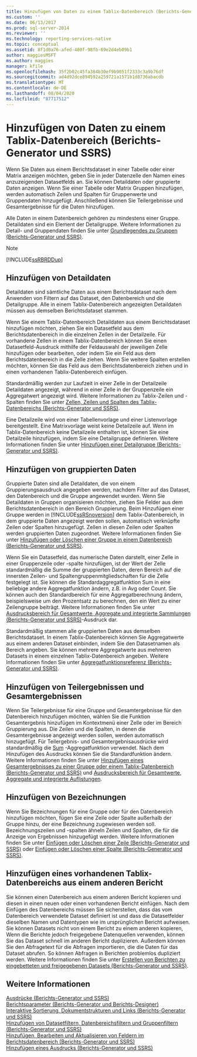 ```yaml
---
title: Hinzufügen von Daten zu einem Tablix-Datenbereich (Berichts-Generator und SSRS) | Microsoft-Dokumentation
ms.custom: ''
ms.date: 06/13/2017
ms.prod: sql-server-2014
ms.reviewer: ''
ms.technology: reporting-services-native
ms.topic: conceptual
ms.assetid: 8f1d0a76-afed-480f-98fb-89e2d4eb09b1
author: maggiesMSFT
ms.author: maggies
manager: kfile
ms.openlocfilehash: 35f2b02c45fa384b30ef9b9051f2333c3a9b76df
ms.sourcegitcommit: ad4d92dce894592a259721a1571b1d8736abacdb
ms.translationtype: MT
ms.contentlocale: de-DE
ms.lasthandoff: 08/04/2020
ms.locfileid: "87717512"
---
```

# <a name="adding-data-to-a-tablix-data-region-report-builder-and-ssrs"></a>Hinzufügen von Daten zu einem Tablix-Datenbereich (Berichts-Generator und SSRS)
  Wenn Sie Daten aus einem Berichtsdataset in einer Tabelle oder einer Matrix anzeigen möchten, geben Sie in jeder Datenzelle den Namen eines anzuzeigenden Datasetfelds an. Sie können Detaildaten oder gruppierte Daten anzeigen. Wenn Sie einer Tabelle oder Matrix Gruppen hinzufügen, werden automatisch Zeilen und Spalten für Gruppenwerte und Gruppendaten hinzugefügt. Anschließend können Sie Teilergebnisse und Gesamtergebnisse für die Daten hinzufügen.  
  
 Alle Daten in einem Datenbereich gehören zu mindestens einer Gruppe. Detaildaten sind ein Element der Detailgruppe. Weitere Informationen zu Detail- und Gruppendaten finden Sie unter [Grundlegendes zu Gruppen (Berichts-Generator und SSRS)](understanding-groups-report-builder-and-ssrs.md).  
  
> [!NOTE]  
>  [!INCLUDE[ssRBRDDup](../../includes/ssrbrddup-md.md)]  
  
## <a name="adding-detail-data"></a>Hinzufügen von Detaildaten  
 Detaildaten sind sämtliche Daten aus einem Berichtsdataset nach dem Anwenden von Filtern auf das Dataset, den Datenbereich und die Detailgruppe. Alle in einem Tablix-Datenbereich angezeigten Detaildaten müssen aus demselben Berichtsdataset stammen.  
  
 Wenn Sie einem Tablix-Datenbereich Detaildaten aus einem Berichtsdataset hinzufügen möchten, ziehen Sie ein Datasetfeld aus dem Berichtsdatenbereich in die einzelnen Zellen in der Detailzeile. Für vorhandene Zellen in einem Tablix-Datenbereich können Sie einen Datasetfeld-Ausdruck mithilfe der Feldauswahl der jeweiligen Zelle hinzufügen oder bearbeiten, oder indem Sie ein Feld aus dem Berichtsdatenbereich in die Zelle ziehen. Wenn Sie weitere Spalten erstellen möchten, können Sie das Feld aus dem Berichtsdatenbereich ziehen und in einen vorhandenen Tablix-Datenbereich einfügen.  
  
 Standardmäßig werden zur Laufzeit in einer Zelle in der Detailzeile Detaildaten angezeigt, während in einer Zelle in der Gruppenzeile ein Aggregatwert angezeigt wird. Weitere Informationen zu Tablix-Zeilen und -Spalten finden Sie unter [Zellen, Zeilen und Spalten des Tablix-Datenbereichs (Berichts-Generator und SSRS)](tablix-data-region-cells-rows-and-columns-report-builder-and-ssrs.md).  
  
 Eine Detailzeile wird von einer Tabellenvorlage und einer Listenvorlage bereitgestellt. Eine Matrixvorlage weist keine Detailzeile auf. Wenn im Tablix-Datenbereich keine Detailzeile enthalten ist, können Sie eine Detailzeile hinzufügen, indem Sie eine Detailgruppe definieren. Weitere Informationen finden Sie unter [Hinzufügen einer Detailgruppe (Berichts-Generator und SSRS)](add-a-details-group-report-builder-and-ssrs.md).  
  
## <a name="adding-grouped-data"></a>Hinzufügen von gruppierten Daten  
 Gruppierte Daten sind alle Detaildaten, die von einem Gruppierungsausdruck angegeben werden, nachdem Filter auf das Dataset, den Datenbereich und die Gruppe angewendet wurden. Wenn Sie Detaildaten in Gruppen organisieren möchten, ziehen Sie Felder aus dem Berichtsdatenbereich in den Bereich Gruppierung. Beim Hinzufügen einer Gruppe werden in [!INCLUDE[ssRSnoversion](../../includes/ssrsnoversion-md.md)] dem Tablix-Datenbereich, in dem gruppierte Daten angezeigt werden sollen, automatisch verknüpfte Zeilen oder Spalten hinzugefügt. Zellen in diesen Zeilen oder Spalten werden gruppierten Daten zugeordnet. Weitere Informationen finden Sie unter [Hinzufügen oder Löschen einer Gruppe in einem Datenbereich &#40;Berichts-Generator und SSRS&#41;](add-or-delete-a-group-in-a-data-region-report-builder-and-ssrs.md).  
  
 Wenn Sie ein Datasetfeld, das numerische Daten darstellt, einer Zelle in einer Gruppenzeile oder -spalte hinzufügen, ist der Wert der Zelle standardmäßig die Summe der gruppierten Daten, deren Bereich auf die innersten Zeilen- und Spaltengruppenmitgliedschaften für die Zelle festgelegt ist. Sie können die Standardaggregatfunktion Sum in eine beliebige andere Aggregatfunktion ändern, z.B. in Avg oder Count. Sie können auch den Standardbereich für eine Aggregatberechnung ändern, beispielsweise um den Prozentsatz zu berechnen, den ein Wert zu einer Zeilengruppe beiträgt. Weitere Informationen finden Sie unter [Ausdrucksbereich für Gesamtwerte, Aggregate und integrierte Sammlungen &#40;Berichts-Generator und SSRS&#41;](expression-scope-for-totals-aggregates-and-built-in-collections.md)-Ausdruck dar.  
  
 Standardmäßig stammen alle gruppierten Daten aus demselben Berichtsdataset. In einem Tablix-Datenbereich können Sie Aggregatwerte aus einem anderen Dataset einbinden, indem Sie den Datasetnamen als Bereich angeben. Sie können mehrere Aggregatwerte aus mehreren Datasets in einem einzelnen Tablix-Datenbereich angeben. Weitere Informationen finden Sie unter [Aggregatfunktionsreferenz &#40;Berichts-Generator und SSRS&#41;](report-builder-functions-aggregate-functions-reference.md).  
  
## <a name="adding-subtotals-and-totals"></a>Hinzufügen von Teilergebnissen und Gesamtergebnissen  
 Wenn Sie Teilergebnisse für eine Gruppe und Gesamtergebnisse für den Datenbereich hinzufügen möchten, wählen Sie die Funktion Gesamtergebnis hinzufügen im Kontextmenü einer Zelle oder im Bereich Gruppierung aus. Die Zeilen und die Spalten, in denen die Gesamtergebnisse angezeigt werden sollen, werden automatisch hinzugefügt. Für Teilergebnis- und Gesamtergebnisausdrücke wird standardmäßig die [Sum](report-builder-functions-sum-function.md) -Aggregatfunktion verwendet. Nach dem Hinzufügen des Ausdrucks können Sie die Standardfunktion ändern. Weitere Informationen finden Sie unter [Hinzufügen eines Gesamtergebnisses zu einer Gruppe oder einem Tablix-Datenbereich (Berichts-Generator und SSRS)](add-a-total-to-a-group-or-tablix-data-region-report-builder-and-ssrs.md) und [Ausdrucksbereich für Gesamtwerte, Aggregate und integrierte Auflistungen](expression-scope-for-totals-aggregates-and-built-in-collections.md).  
  
## <a name="adding-labels"></a>Hinzufügen von Bezeichnungen  
 Wenn Sie Bezeichnungen für eine Gruppe oder für den Datenbereich hinzufügen möchten, fügen Sie eine Zeile oder Spalte außerhalb der Gruppe hinzu, der eine Bezeichnung zugewiesen werden soll. Bezeichnungszeilen und -spalten ähneln Zeilen und Spalten, die für die Anzeige von Ergebnissen hinzugefügt werden. Weitere Informationen finden Sie unter [Einfügen oder Löschen einer Zeile (Berichts-Generator und SSRS)](insert-or-delete-a-row-report-builder-and-ssrs.md) oder [Einfügen oder Löschen einer Spalte (Berichts-Generator und SSRS)](insert-or-delete-a-column-report-builder-and-ssrs.md).  
  
## <a name="adding-an-existing-tablix-data-region-from-another-report"></a>Hinzufügen eines vorhandenen Tablix-Datenbereichs aus einem anderen Bericht  
 Sie können einen Datenbereich aus einem anderen Bericht kopieren und diesen in einen neuen oder einen vorhandenen Bericht einfügen. Nach dem Einfügen des Datenbereichs müssen Sie sicherstellen, dass das vom Datenbereich verwendete Dataset definiert ist und dass die Datasetfelder dieselben Namen und Datentypen wie im ursprünglichen Bericht aufweisen. Sie können Datasets nicht von einem Bericht zu einem anderen kopieren, Wenn die Berichte jedoch freigegebene Datenquellen verwenden, können Sie das Dataset schnell im anderen Bericht duplizieren. Außerdem können Sie den Abfragetext für die Abfragen importieren, die die Daten für das Dataset abrufen. So können Abfragen in Berichten problemlos dupliziert werden. Weitere Informationen finden Sie unter [Erstellen von Berichten zu eingebetteten und freigegebenen Datasets &#40;Berichts-Generator und SSRS&#41;](../report-data/report-embedded-datasets-and-shared-datasets-report-builder-and-ssrs.md).  
  
## <a name="see-also"></a>Weitere Informationen  
 [Ausdrücke &#40;Berichts-Generator und SSRS&#41;](expressions-report-builder-and-ssrs.md)   
 [Berichtsparameter &#40;Berichts-Generator und Berichts-Designer&#41;](report-parameters-report-builder-and-report-designer.md)   
 [Interaktive Sortierung, Dokumentstrukturen und Links &#40;Berichts-Generator und SSRS&#41;](interactive-sort-document-maps-and-links-report-builder-and-ssrs.md)   
 [Hinzufügen von Datasetfiltern, Datenbereichsfiltern und Gruppenfiltern &#40;Berichts-Generator und SSRS&#41;](add-dataset-filters-data-region-filters-and-group-filters.md)   
 [Hinzufügen, Bearbeiten und Aktualisieren von Feldern im Berichtsdatenbereich (Berichts-Generator und SSRS)](../report-data/add-edit-refresh-fields-in-the-report-data-pane-report-builder-and-ssrs.md)   
 [Hinzufügen eines Ausdrucks &#40;Berichts-Generator und SSRS&#41;](add-an-expression-report-builder-and-ssrs.md)  
  
  
